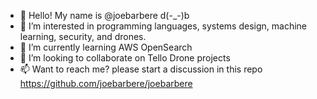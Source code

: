 - 👋 Hello! My name is @joebarbere d(-_-)b
- 👀 I’m interested in programming languages, systems design, machine learning, security, and drones.
- 🌱 I’m currently learning AWS OpenSearch
- 💞️ I’m looking to collaborate on Tello Drone projects
- 📫 Want to reach me? please start a discussion in this repo https://github.com/joebarbere/joebarbere

<!---
joebarbere/joebarbere is a ✨ special ✨ repository because its `README.md` (this file) appears on your GitHub profile.
You can click the Preview link to take a look at your changes.
--->
